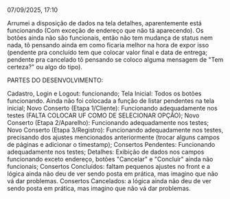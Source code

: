 07/09/2025, 17:10

Arrumei a disposição de dados na tela detalhes, aparentemente está funcionando (Com exceção de endereço que não tá aparecendo). Os botões ainda não são funcionais, então não tem mudança de status nem nada, tô pensando ainda em como ficaria melhor na hora de expor isso (pendente pra concluído tem que colocar valor final e data de entrega; pendente pra cancelado tô pensando se coloco alguma mensagem de "Tem certeza?" ou algo do tipo).

PARTES DO DESENVOLVIMENTO:

Cadastro, Login e Logout: funcionando;
Tela Inicial: Todos os botões funcionando. Ainda não foi colocada a função de listar pendentes na tela inicial;
Novo Conserto (Etapa 1/Cliente): Funcionando adequadamente nos testes (FALTA COLOCAR UF COMO DE SELECIONAR OPÇÃO);
Novo Conserto (Etapa 2/Aparelho): Funcionando adequadamente nos testes;
Novo Conserto (Etapa 3/Registro): Funcionando adequadamente nos testes, precisando dos ajustes mencionados anteriormente (trocar alguns campos de páginas e adicionar o timestamp);
Consertos Pendentes: Funcionando adequadamente nos testes;
  Detalhes: Exibição de dados nos campos funcionando exceto endereço, botões "Cancelar" e "Concluir" ainda não funcionais; 
Consertos Concluídos: faltam pequenos ajustes no front e a lógica ainda não deu de ver sendo posta em prática, mas imagino que não vá dar problemas.
Consertos Cancelados: a lógica ainda não deu de ver sendo posta em prática, mas imagino que não vá dar problemas.
